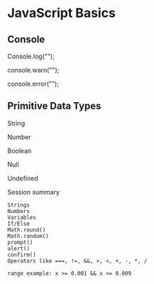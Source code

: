 # JavaScript Basics

## Console

Console.log("");

console.warn("");

console.error("");

## Primitive Data Types

String

Number

Boolean

Null

Undefined

Session summary

    Strings
    Numbers
    Variables
    If/Else
    Math.round()
    Math.random()
    prompt()
    alert()
    confirm()
    Operators like ===, !=, &&, >, <, +, -, *, /
    
    range example: x >= 0.001 && x <= 0.009

